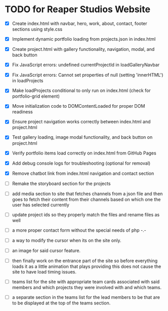 # TODO for Reaper Studios Website

- [x] Create index.html with navbar, hero, work, about, contact, footer sections using style.css
- [x] Implement dynamic portfolio loading from projects.json in index.html
- [x] Create project.html with gallery functionality, navigation, modal, and back button
- [x] Fix JavaScript errors: undefined currentProjectId in loadGalleryNavbar
- [x] Fix JavaScript errors: Cannot set properties of null (setting 'innerHTML') in loadProjects
- [x] Make loadProjects conditional to only run on index.html (check for portfolio-grid element)
- [x] Move initialization code to DOMContentLoaded for proper DOM readiness
- [x] Ensure project navigation works correctly between index.html and project.html
- [x] Test gallery loading, image modal functionality, and back button on project.html
- [x] Verify portfolio items load correctly on index.html from GitHub Pages
- [x] Add debug console logs for troubleshooting (optional for removal)
- [x] Remove chatbot link from index.html navigation and contact section
- [ ] Remake the storyboard section for the projects
- [ ] add media section to site that fetches channels from a json file and then goes to fetch their content from their channels based on which one the user has selected currently
- [ ] update project ids so they properly match the files and rename files as well
- [ ] a more proper contact form without the special needs of php -.-
- [ ] a way to modify the cursor when its on the site only.
- [ ] an image for said cursor feature.
- [ ] then finally work on the entrance part of the site so before everything loads it as a little animation that plays providing this does not cause the site to have load timing issues.
- [ ] teams list for the site with appropriate team cards associated with said members and which projects they were involved with and which teams.
- [ ] a separate section in the teams list for the lead members to be that are to be displayed at the top of the teams section.

